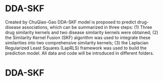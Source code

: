 # DDA-SKF
Created by ChuQiao-Gao
DDA-SKF model is proposed to predict drug-disease associations, which can be summarized in three steps:
(1) Three drug similarity kernels and two disease similarity kernels were obtained; 
(2) the Similarity Kernel Fusion (SKF) algorithm was used to integrate these similarities into two comprehensive similarity kernels; 
(3) the Laplacian Regularized Least Squares (LapRLS) framework was used to build the prediction model.
All data and code will be introduced in different folders.
# DDA-SKF

